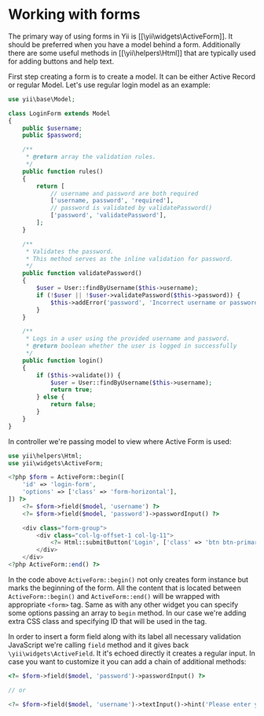 Working with forms
==================

The primary way of using forms in Yii is [[\yii\widgets\ActiveForm]]. It should be preferred when you have a model
behind a form. Additionally there are some useful methods in [[\yii\helpers\Html]] that are typically used for adding
buttons and help text.

First step creating a form is to create a model. It can be either Active Record or regular Model. Let's use regular
login model as an example:

```php
use yii\base\Model;

class LoginForm extends Model
{
	public $username;
	public $password;

	/**
	 * @return array the validation rules.
	 */
	public function rules()
	{
		return [
			// username and password are both required
			['username, password', 'required'],
			// password is validated by validatePassword()
			['password', 'validatePassword'],
		];
	}

	/**
	 * Validates the password.
	 * This method serves as the inline validation for password.
	 */
	public function validatePassword()
	{
		$user = User::findByUsername($this->username);
		if (!$user || !$user->validatePassword($this->password)) {
			$this->addError('password', 'Incorrect username or password.');
		}
	}

	/**
	 * Logs in a user using the provided username and password.
	 * @return boolean whether the user is logged in successfully
	 */
	public function login()
	{
		if ($this->validate()) {
			$user = User::findByUsername($this->username);
			return true;
		} else {
			return false;
		}
	}
}
```

In controller we're passing model to view where Active Form is used:

```php
use yii\helpers\Html;
use yii\widgets\ActiveForm;

<?php $form = ActiveForm::begin([
	'id' => 'login-form',
	'options' => ['class' => 'form-horizontal'],
]) ?>
	<?= $form->field($model, 'username') ?>
	<?= $form->field($model, 'password')->passwordInput() ?>

	<div class="form-group">
		<div class="col-lg-offset-1 col-lg-11">
			<?= Html::submitButton('Login', ['class' => 'btn btn-primary']) ?>
		</div>
	</div>
<?php ActiveForm::end() ?>
```

In the code above `ActiveForm::begin()` not only creates form instance but marks the beginning of the form. All the content
that is located between `ActiveForm::begin()` and `ActiveForm::end()` will be wrapped with appropriate `<form>` tag.
Same as with any other widget you can specify some options passing an array to `begin` method. In our case we're adding
extra CSS class and specifying ID that will be used in the tag.

In order to insert a form field along with its label all necessary validation JavaScript we're calling `field` method
and it gives back `\yii\widgets\ActiveField`. It it's echoed directly it creates a regular input. In case you want to
customize it you can add a chain of additional methods:

```php
<?= $form->field($model, 'password')->passwordInput() ?>

// or

<?= $form->field($model, 'username')->textInput()->hint('Please enter your name')->label('Name') ?>
```
